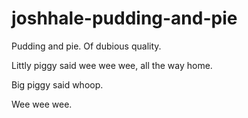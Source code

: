 # joshhale-pudding-and-pie
Pudding and pie. Of dubious quality.

Littly piggy said wee wee wee, all the way home.

Big piggy said whoop.

Wee wee wee.
